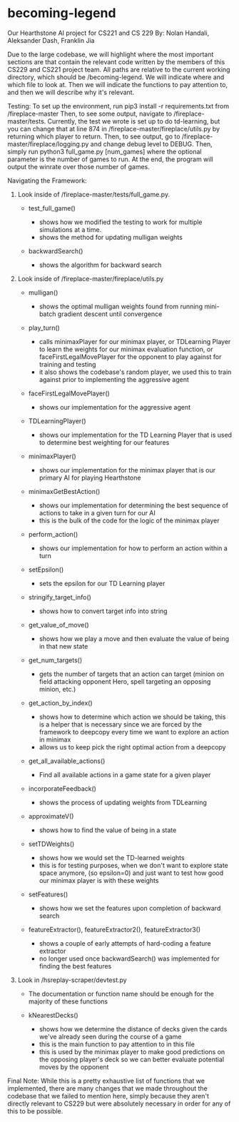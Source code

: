 # becoming-legend
Our Hearthstone AI project for CS221 and CS 229
By: Nolan Handali, Aleksander Dash, Franklin Jia

Due to the large codebase, we will highlight where the most important sections are
that contain the relevant code written by the members of this CS229 and CS221 project team. All
paths are relative to the current working directory, which should be /becoming-legend.
We will indicate where and which file to look at. Then we will indicate the functions
to pay attention to, and then we will describe why it's relevant. 

Testing:
To set up the environment, run pip3 install -r requirements.txt from /fireplace-master
Then, to see some output, navigate to /fireplace-master/tests.
Currently, the test we wrote is set up to do td-learning, but you can change that at line 874 in /fireplace-master/fireplace/utils.py
by returning which player to return. Then, to see output, go to /fireplace-master/fireplace/logging.py and change debug level to DEBUG.
Then, simply run python3 full_game.py [num_games] where the optional parameter is the number of games to run. At the end, the program
will output the winrate over those number of games.

Navigating the Framework:
1. Look inside of /fireplace-master/tests/full_game.py. 
	- test_full_game()
		- shows how we modified the testing to work for multiple simulations at a time.
		- shows the method for updating mulligan weights

	- backwardSearch()
		- shows the algorithm for backward search

2. Look inside of /fireplace-master/fireplace/utils.py
	- mulligan()
		- shows the optimal mulligan weights found from running mini-batch gradient descent
		until convergence

	- play_turn()
		- calls minimaxPlayer for our minimax player, or TDLearning Player to learn the 
		weights for our minimax evaluation function, or faceFirstLegalMovePlayer for 
		the opponent to play against for training and testing
		- it also shows the codebase's random player, we used this to train against prior
		to implementing the aggressive agent

	- faceFirstLegalMovePlayer()
		- shows our implementation for the aggressive agent

	- TDLearningPlayer()
		- shows our implementation for the TD Learning Player that is used to determine
		best weighting for our features

	- minimaxPlayer()
		- shows our implementation for the minimax player that is our primary AI for playing
		Hearthstone
		
	- minimaxGetBestAction()
		- shows our implementation for determining the best sequence of actions to take in
		a given turn for our AI
		- this is the bulk of the code for the logic of the minimax player
	
	- perform_action()
		- shows our implementation for how to perform an action within a turn
	
	- setEpsilon()
		- sets the epsilon for our TD Learning player

	- stringify_target_info()
		- shows how to convert target info into string

	- get_value_of_move()
		- shows how we play a move and then evaluate the value of being in that new state
	
	- get_num_targets()
		- gets the number of targets that an action can target (minion on field attacking
		opponent Hero, spell targeting an opposing minion, etc.)
	
	- get_action_by_index()
		- shows how to determine which action we should be taking, this is a helper that is 
		necessary since we are forced by the framework to deepcopy every time we want to
		explore an action in minimax
		- allows us to keep pick the right optimal action from a deepcopy
	
	- get_all_available_actions()
		- Find all available actions in a game state for a given player

	- incorporateFeedback()
		- shows the process of updating weights from TDLearning
	
	- approximateV()
		- shows how to find the value of being in a state

	- setTDWeights()
		- shows how we would set the TD-learned weights
		- this is for testing purposes, when we don't want to explore state space anymore,
		(so epsilon=0) and just want to test how good our minimax player is with these weights

	- setFeatures()
		- shows how we set the features upon completion of backward search

	- featureExtractor(), featureExtractor2(), featureExtractor3()
		- shows a couple of early attempts of hard-coding a feature extractor
		- no longer used once backwardSearch() was implemented for finding the best features

3. Look in /hsreplay-scraper/devtest.py
	- The documentation or function name should be enough for the majority of these functions

	- kNearestDecks()
		- shows how we determine the distance of decks given the cards we've already seen
		during the course of a game
		- this is the main function to pay attention to in this file
		- this is used by the minimax player to make good predictions on the opposing player's
		deck so we can better evaluate potential moves by the opponent

Final Note: 
While this is a pretty exhaustive list of functions that we implemented, there
are many changes that we made throughout the codebase that we failed to mention here, simply
because they aren't directly relevant to CS229 but were absolutely necessary in order for any
of this to be possible.
